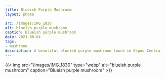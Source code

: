 ```yaml
---
title: Blueish Purple Mushroom
layout: photo

src: /images/IMG_1830
alt: blueish purple mushroom
caption: Blueish purple mushroom
date: 2021-09-04
tags:
- mushroom
description: A beautiful blueish purple mushroom found in Espoo Central Park.
---
```


{{< img src="/images/IMG_1830" type="webp" alt="blueish purple mushroom" caption="Blueish purple mushroom" >}}
